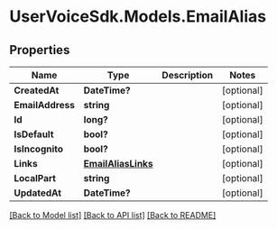 # UserVoiceSdk.Models.EmailAlias
## Properties

Name | Type | Description | Notes
------------ | ------------- | ------------- | -------------
**CreatedAt** | **DateTime?** |  | [optional] 
**EmailAddress** | **string** |  | [optional] 
**Id** | **long?** |  | [optional] 
**IsDefault** | **bool?** |  | [optional] 
**IsIncognito** | **bool?** |  | [optional] 
**Links** | [**EmailAliasLinks**](EmailAliasLinks.md) |  | [optional] 
**LocalPart** | **string** |  | [optional] 
**UpdatedAt** | **DateTime?** |  | [optional] 

[[Back to Model list]](../README.md#documentation-for-models) [[Back to API list]](../README.md#documentation-for-api-endpoints) [[Back to README]](../README.md)

